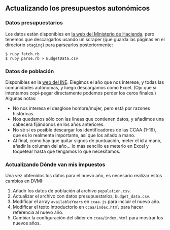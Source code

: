 ## Actualizando los presupuestos autonómicos

### Datos presupuestarios

Los datos están disponibles en [la web del Ministerio de Hacienda][1], pero tenemos que descargarlos usando un scraper (que guarda las páginas en el directorio `staging`) para parsearlos posteriormente:

    $ ruby fetch.rb
    $ ruby parse.rb > BudgetData.csv

[1]: http://serviciosweb.meh.es/apps/publicacionpresupuestos/aspx/inicio.aspx

### Datos de población

Disponibles en la [web del INE][1]. Elegimos el año que nos interese, y todas las comunidades autónomas, y luego descargamos como Excel. (Ojo que si intentamos copi-pegar directamente podemos perder los ceros finales.) Algunas notas:

 * No nos interesa el desglose hombre/mujer, pero está por razones históricas.
 * Nos quedamos sólo con las líneas que contienen datos, y añadimos una cabecera fijándonos en los años anteriores.
 * No sé si es posible descargar los identificadores de las CCAA (1-19), que es lo realmente importante, así que los añado a mano.
 * Al final, como hay que quitar signos de puntuación, meter el id a mano, añadir la columan del año... lo más sencillo es meterlo en Excel y toquetear hasta que tengamos lo que necesitamos.

[1]: http://www.ine.es/jaxiT3/Tabla.htm?t=2853&L=0

### Actualizando Dónde van mis impuestos

Una vez obtenidos los datos para el nuevo año, es necesario realizar estos cambios en DVMI:

1. Añadir los datos de población al archivo `population.csv`.
2. Actualizar el archivo con datos presupuestarios, `budget_data.csv`.
3. Modificar el array `availableYears` en `ccaa.js` para incluir el nuevo año.
4. Modificar el texto introductorio en `ccaa/index.html` para hacer referencia al nuevo año.
5. Cambiar la configuración del slider en `ccaa/index.html` para mostrar los nuevos años.